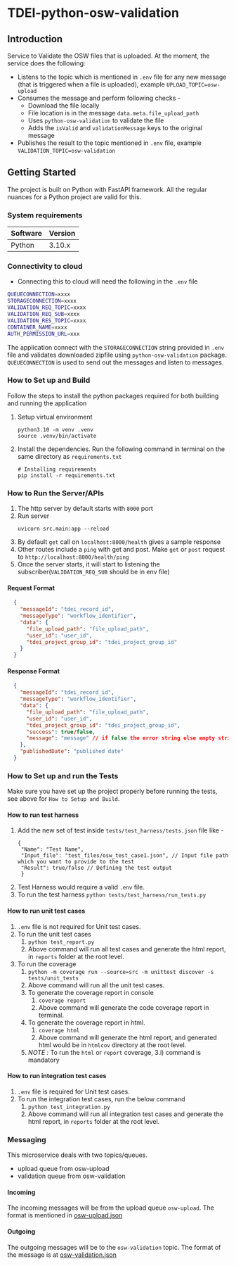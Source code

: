 # TDEI-python-osw-validation

## Introduction 
Service to Validate the OSW files that is uploaded. At the moment, the service does the following:
- Listens to the topic which is mentioned in `.env` file for any new message (that is triggered when a file is uploaded), example  `UPLOAD_TOPIC=osw-upload` 
- Consumes the message and perform following checks - 
  - Download the file locally 
  - File location is in the message `data.meta.file_upload_path`
  - Uses `python-osw-validation` to validate the file
  - Adds the `isValid` and `validationMessage` keys to the original message 
- Publishes the result to the topic mentioned in `.env` file, example `VALIDATION_TOPIC=osw-validation`

## Getting Started
The project is built on Python with FastAPI framework. All the regular nuances for a Python project are valid for this.

### System requirements
| Software   | Version |
|------------|---------|
| Python     | 3.10.x  |


### Connectivity to cloud
- Connecting this to cloud will need the following in the `.env` file

```bash
QUEUECONNECTION=xxxx
STORAGECONNECTION=xxxx
VALIDATION_REQ_TOPIC=xxxx
VALIDATION_REQ_SUB=xxxx
VALIDATION_RES_TOPIC=xxxx
CONTAINER_NAME=xxxx
AUTH_PERMISSION_URL=xxx

```

The application connect with the `STORAGECONNECTION` string provided in `.env` file and validates downloaded zipfile using `python-osw-validation` package.
`QUEUECONNECTION` is used to send out the messages and listen to messages.


### How to Set up and Build
Follow the steps to install the python packages required for both building and running the application

1. Setup virtual environment
    ```
    python3.10 -m venv .venv
    source .venv/bin/activate
    ```

2. Install the dependencies. Run the following command in terminal on the same directory as `requirements.txt`
    ```
    # Installing requirements
    pip install -r requirements.txt
    ```
### How to Run the Server/APIs   

1. The http server by default starts with `8000` port
2. Run server
    ```
    uvicorn src.main:app --reload
    ```
3. By default `get` call on `localhost:8000/health` gives a sample response
4. Other routes include a `ping` with get and post. Make `get` or `post` request to `http://localhost:8000/health/ping`
5. Once the server starts, it will start to listening the subscriber(`VALIDATION_REQ_SUB` should be in env file)


#### Request Format
  
```json
  {
    "messageId": "tdei_record_id",
    "messageType": "workflow_identifier",
    "data": {
      "file_upload_path": "file_upload_path",
      "user_id": "user_id",
      "tdei_project_group_id": "tdei_project_group_id"
    } 
  }
```

#### Response Format
  
```json
  {
    "messageId": "tdei_record_id",
    "messageType": "workflow_identifier",
    "data": {
      "file_upload_path": "file_upload_path",
      "user_id": "user_id",
      "tdei_project_group_id": "tdei_project_group_id",
      "success": true/false,
      "message": "message" // if false the error string else empty string
    },
    "publishedDate": "published date"
  }
```


### How to Set up and run the Tests

Make sure you have set up the project properly before running the tests, see above for `How to Setup and Build`.

#### How to run test harness
1. Add the new set of test inside `tests/test_harness/tests.json` file like -
    ```
    {
     "Name": "Test Name",
     "Input_file": "test_files/osw_test_case1.json", // Input file path which you want to provide to the test
     "Result": true/false // Defining the test output 
     }
    ```
2. Test Harness would require a valid `.env` file.
3. To run the test harness `python tests/test_harness/run_tests.py` 
#### How to run unit test cases
1. `.env` file is not required for Unit test cases.
2. To run the unit test cases
   1. `python test_report.py`
   2. Above command will run all test cases and generate the html report, in `reports` folder at the root level.
3. To run the coverage
   1. `python -m coverage run --source=src -m unittest discover -s tests/unit_tests`
   2. Above command will run all the unit test cases.
   3. To generate the coverage report in console
      1. `coverage report`
      2. Above command will generate the code coverage report in terminal. 
   4. To generate the coverage report in html.
      1. `coverage html`
      2. Above command will generate the html report, and generated html would be in `htmlcov` directory at the root level.
   5. _NOTE :_ To run the `html` or `report` coverage, 3.i) command is mandatory

#### How to run integration test cases
1. `.env` file is required for Unit test cases.
2. To run the integration test cases, run the below command
   1. `python test_integration.py`
   2. Above command will run all integration test cases and generate the html report, in `reports` folder at the root level.


### Messaging

This microservice deals with two topics/queues. 
- upload queue from osw-upload
- validation queue from osw-validation


#### Incoming
The incoming messages will be from the upload queue `osw-upload`.
The format is mentioned in [osw-upload.json](./src/assets/osw-upload.json)

#### Outgoing
The outgoing messages will be to the `osw-validation` topic.
The format of the message is at [osw-validation.json](./src/assets/osw-validation.json)


